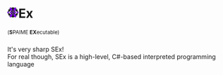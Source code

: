 # <img src="./res/SEx.png" alt="SEx Logo" style="height: 25px; width:25px;"/>Ex

<sup>(**S**PAIME **EX**ecutable)</sup>\
\
It's very sharp SEx!\
For real though, SEx is a high-level, C#-based interpreted programming language
